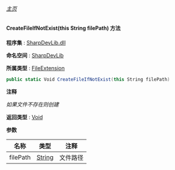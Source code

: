 ###### [主页](./Index.md "主页")

#### CreateFileIfNotExist(this String filePath) 方法

**程序集** : [SharpDevLib.dll](./SharpDevLib.assembly.md "SharpDevLib.dll")

**命名空间** : [SharpDevLib](./SharpDevLib.namespace.md "SharpDevLib")

**所属类型** : [FileExtension](./SharpDevLib.FileExtension.md "FileExtension")

``` csharp
public static Void CreateFileIfNotExist(this String filePath)
```

**注释**

*如果文件不存在则创建*



**返回类型** : [Void](https://learn.microsoft.com/en-us/dotnet/api/system.void "Void")


**参数**

|名称|类型|注释|
|---|---|---|
|filePath|[String](https://learn.microsoft.com/en-us/dotnet/api/system.string "String")|文件路径|


